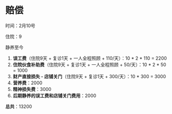 # 赔偿

时间：2月10号

住院：9

静养至今

1. **误工费**（住院9天 + 复诊1天 + 一人全程照顾 + 110/天）：10 * 2 * 110 = 2200
2. **住院伙食补助费**（住院9天 + 复诊1天 + 一人全程照顾 + 50/天）：10 * 2 * 50 = 1000
3. **财产直接损失 - 店铺关门**（住院9天 + 复诊1天 + 300/天）：10 * 300 = 3000
4. **营养费**：2000
5. **精神损失费**：3000
6. **后期静养的误工费和店铺关门费用**：2000

**总共**：13200